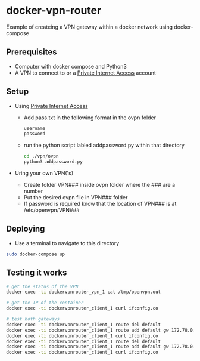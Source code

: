 # docker-vpn-router

Example of createing a VPN gateway within a docker network using docker-compose

## Prerequisites

* Computer with docker compose and Python3
* A VPN to connect to or a [Private Internet Access](https://www.privateinternetaccess.com/) account

## Setup

* Using [Private Internet Access](https://www.privateinternetaccess.com/)
  * Add pass.txt in the following format in the ovpn folder

    ``` bash
    username
    password
    ```

  * run the python script labled addpassword.py within that directory

    ``` bash
    cd ./vpn/ovpn
    python3 addpassword.py
    ```

* Uring your own VPN('s)
  * Create folder VPN### inside ovpn folder where the ### are a number
  * Put the desired ovpn file in VPN### folder
  * If password is required know that the location of VPN### is at /etc/openvpn/VPN###

## Deploying

* Use a terminal to navigate to this directory

``` bash
sudo docker-compose up
```

## Testing it works

``` bash
# get the status of the VPN
docker exec -ti dockervpnrouter_vpn_1 cat /tmp/openvpn.out

# get the IP of the container
docker exec -ti dockervpnrouter_client_1 curl ifconfig.co

# test both gateways
docker exec -ti dockervpnrouter_client_1 route del default
docker exec -ti dockervpnrouter_client_1 route add default gw 172.78.0.1
docker exec -ti dockervpnrouter_client_1 curl ifconfig.co
docker exec -ti dockervpnrouter_client_1 route del default
docker exec -ti dockervpnrouter_client_1 route add default gw 172.78.0.123
docker exec -ti dockervpnrouter_client_1 curl ifconfig.co
```

